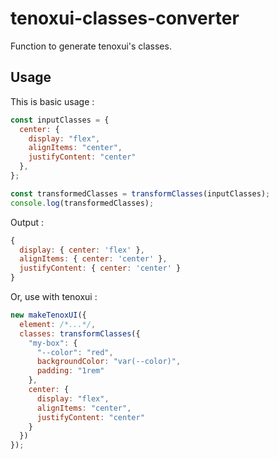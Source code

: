# tenoxui-classes-converter
Function to generate tenoxui's classes.

## Usage

This is basic usage :
```js
const inputClasses = {
  center: {
    display: "flex",
    alignItems: "center",
    justifyContent: "center"
  },
};

const transformedClasses = transformClasses(inputClasses);
console.log(transformedClasses);
```

Output :

```js
{
  display: { center: 'flex' },
  alignItems: { center: 'center' },
  justifyContent: { center: 'center' }
}
```

Or, use with tenoxui :

```js
new makeTenoxUI({
  element: /*...*/,
  classes: transformClasses({
    "my-box": {
      "--color": "red",
      backgroundColor: "var(--color)",
      padding: "1rem"
    },
    center: {
      display: "flex",
      alignItems: "center",
      justifyContent: "center"
    }
  })
});
```
